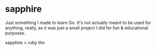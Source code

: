 # sapphire

Just something I made to learn Go.  It's not actually meant to be used for anything, really, as it was just a small project I did for fun & educational purposes.

sapphire > ruby tho
